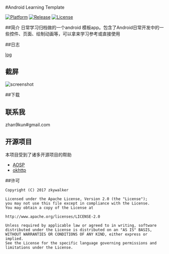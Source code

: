 #Android Learning Template


[![Platform](https://img.shields.io/badge/platform-Android-blue.svg)](https://www.android.com/)
[![Release](https://img.shields.io/badge/release-0.1.0-blue.svg)](https://github.com/zkywalker/zky/releases)
[![License](https://img.shields.io/:license-apache-blue.svg)](https://www.apache.org/licenses/LICENSE-2.0.html)

##简介
日常学习归档做的一个android 模板app。包含了Android日常开发中的一些控件、页面、绘制动画等，可以拿来学习参考或直接使用

##日志

[log](https://github.com/zkywalker/zky/LOG.md)

## 截屏
![screenshot]()

##下载

## 联系我
zhan9kun#gmail.com

## 开源项目
本项目受到了诸多开源项目的帮助
- [AOSP](http://source.android.com/)
- [okhttp](https://github.com/square/okhttp)

##许可
```
Copyright (C) 2017 zkywalker

Licensed under the Apache License, Version 2.0 (the "License");
you may not use this file except in compliance with the License.
You may obtain a copy of the License at

http://www.apache.org/licenses/LICENSE-2.0

Unless required by applicable law or agreed to in writing, software
distributed under the License is distributed on an "AS IS" BASIS,
WITHOUT WARRANTIES OR CONDITIONS OF ANY KIND, either express or implied.
See the License for the specific language governing permissions and
limitations under the License.
```